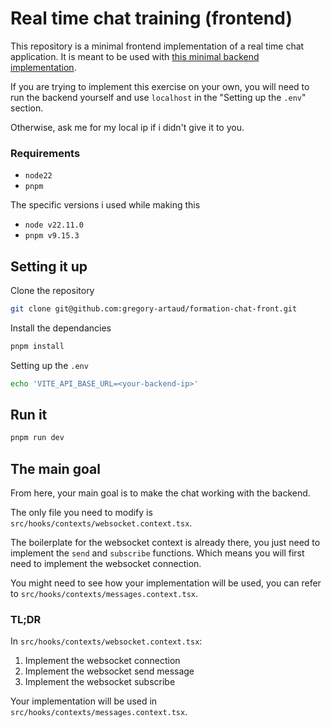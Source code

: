 # Real time chat training (frontend)

This repository is a minimal frontend implementation of a real time chat application.
It is meant to be used with [this minimal backend implementation](https://github.com/gregory-artaud/formation-chat-back).

If you are trying to implement this exercise on your own, you will need to run the backend yourself and use `localhost` in the "Setting up the `.env`" section.

Otherwise, ask me for my local ip if i didn't give it to you.

### Requirements

- `node22`
- `pnpm`

The specific versions i used while making this

- `node v22.11.0`
- `pnpm v9.15.3`

## Setting it up

Clone the repository

```sh
git clone git@github.com:gregory-artaud/formation-chat-front.git
```

Install the dependancies

```sh
pnpm install
```

Setting up the `.env`

```sh
echo 'VITE_API_BASE_URL=<your-backend-ip>'
```

## Run it

```sh
pnpm run dev
```

## The main goal

From here, your main goal is to make the chat working with the backend.

The only file you need to modify is `src/hooks/contexts/websocket.context.tsx`.

The boilerplate for the websocket context is already there, you just need to implement the `send` and `subscribe` functions.
Which means you will first need to implement the websocket connection.

You might need to see how your implementation will be used, you can refer to `src/hooks/contexts/messages.context.tsx`.

### TL;DR

In `src/hooks/contexts/websocket.context.tsx`:

1. Implement the websocket connection
2. Implement the websocket send message
3. Implement the websocket subscribe

Your implementation will be used in `src/hooks/contexts/messages.context.tsx`.
